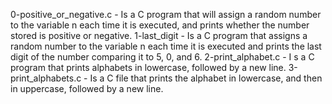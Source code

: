 0-positive_or_negative.c - Is a C program that will assign a random number to the variable n each time it is executed, and prints whether the number stored is positive or negative.
1-last_digit - Is a C program that assigns a random number to the variable n each time it is executed and prints the last digit of the number comparing it to 5, 0, and 6.
2-print_alphabet.c - I
s a C program that prints alphabets in lowercase, followed by a new line.
3-print_alphabets.c - Is a C file that prints the alphabet in lowercase, and then in uppercase, followed by a new line.
